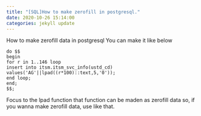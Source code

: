 ```yaml
---
title: "[SQL]How to make zerofill in postgresql."
date: 2020-10-26 15:14:00
categories: jekyll update
---
```

How to make zerofill data in postgresql
You can make it like below
```
do $$
begin
for r in 1..146 loop
insert into itsm.itsm_svc_info(ustd_cd)
values('AG'||lpad((r*100)::text,5,'0'));
end loop;
end;
$$;
```
Focus to the lpad function
that function can be maden as zerofill data so, if you wanna make zerofill data, use like that.
